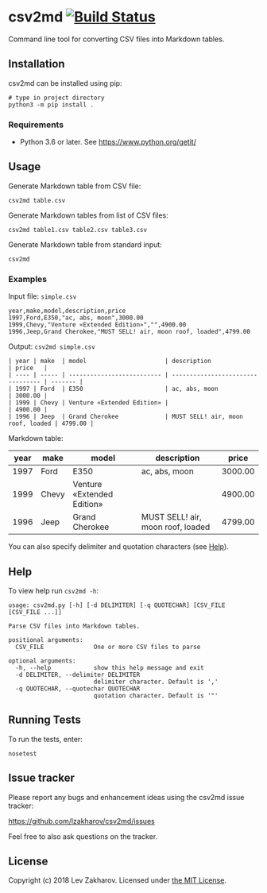 # csv2md [![Build Status](https://travis-ci.org/lzakharov/csv2md.svg?branch=dev)](https://travis-ci.org/lzakharov/csv2md)

Command line tool for converting CSV files into Markdown tables.

## Installation

csv2md can be installed using pip:

```commandline
# type in project directory
python3 -m pip install .
```

### Requirements

- Python 3.6 or later. See https://www.python.org/getit/

## Usage

Generate Markdown table from CSV file:

```commandline
csv2md table.csv
```

Generate Markdown tables from list of CSV files:

```commandline
csv2md table1.csv table2.csv table3.csv
```

Generate Markdown table from standard input:

```commandline
csv2md
```

### Examples

Input file: `simple.csv`

```
year,make,model,description,price
1997,Ford,E350,"ac, abs, moon",3000.00
1999,Chevy,"Venture «Extended Edition»","",4900.00
1996,Jeep,Grand Cherokee,"MUST SELL! air, moon roof, loaded",4799.00
```

Output: `csv2md simple.csv`

```
| year | make  | model                      | description                       | price   |
| ---- | ----- | -------------------------- | --------------------------------- | ------- |
| 1997 | Ford  | E350                       | ac, abs, moon                     | 3000.00 |
| 1999 | Chevy | Venture «Extended Edition» |                                   | 4900.00 |
| 1996 | Jeep  | Grand Cherokee             | MUST SELL! air, moon roof, loaded | 4799.00 |
```

Markdown table:

| year | make  | model                      | description                       | price   |
| ---- | ----- | -------------------------- | --------------------------------- | ------- |
| 1997 | Ford  | E350                       | ac, abs, moon                     | 3000.00 |
| 1999 | Chevy | Venture «Extended Edition» |                                   | 4900.00 |
| 1996 | Jeep  | Grand Cherokee             | MUST SELL! air, moon roof, loaded | 4799.00 |

You can also specify delimiter and quotation characters (see [Help](https://github.com/lzakharov/csv2md#help)). 

## Help

To view help run `csv2md -h`:

```commandline
usage: csv2md.py [-h] [-d DELIMITER] [-q QUOTECHAR] [CSV_FILE [CSV_FILE ...]]

Parse CSV files into Markdown tables.

positional arguments:
  CSV_FILE              One or more CSV files to parse

optional arguments:
  -h, --help            show this help message and exit
  -d DELIMITER, --delimiter DELIMITER
                        delimiter character. Default is ','
  -q QUOTECHAR, --quotechar QUOTECHAR
                        quotation character. Default is '"'
```

## Running Tests

To run the tests, enter:

```commandline
nosetest
```

## Issue tracker
Please report any bugs and enhancement ideas using the csv2md issue tracker:

https://github.com/lzakharov/csv2md/issues

Feel free to also ask questions on the tracker.

## License

Copyright (c) 2018 Lev Zakharov. Licensed under [the MIT License](https://raw.githubusercontent.com/lzakharov/csv2md/master/LICENSE).
